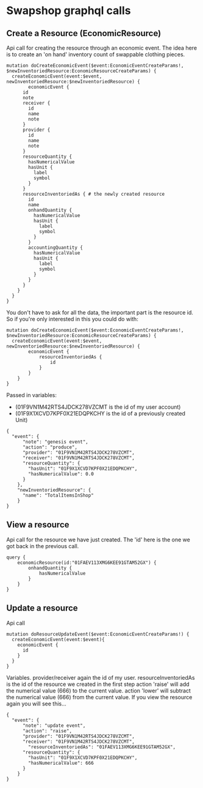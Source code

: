 # Swapshop graphql calls

## Create a Resource (EconomicResource)

Api call for creating the resource through an economic event.
The idea here is to create an 'on hand' inventory count of swappable clothing pieces.

```
mutation doCreateEconomicEvent($event:EconomicEventCreateParams!, $newInventoriedResource:EconomicResourceCreateParams) {
  createEconomicEvent(event:$event, newInventoriedResource:$newInventoriedResource) {
        economicEvent {
      id
      note
      receiver {
        id
        name
        note
      }
      provider {
        id
        name
        note
      }
      resourceQuantity {
        hasNumericalValue
        hasUnit {
          label
          symbol
        }
      }
      resourceInventoriedAs { # the newly created resource
        id
        name
        onhandQuantity {
          hasNumericalValue
          hasUnit {
            label
            symbol
          }
        }
        accountingQuantity {
          hasNumericalValue
          hasUnit {
            label
            symbol
          }
        }
      }
    }
  }
}
```

You don't have to ask for all the data, the important part is the resource id.
So if you're only interested in this you could do with:

``` 
mutation doCreateEconomicEvent($event:EconomicEventCreateParams!, $newInventoriedResource:EconomicResourceCreateParams) {
  createEconomicEvent(event:$event, newInventoriedResource:$newInventoriedResource) {
        economicEvent {
			resourceInventoriedAs { 
        		id
			}
		}
	}
}
```

Passed in variables: 

- (01F9VN1M42RTS4JDCK278VZCMT is the id of my user account)
- (01F9X1XCVD7KPF0X21EDQPKCHY is the id of a previously created Unit)

```
{
  "event": {
      "note": "genesis event",
      "action": "produce",
      "provider": "01F9VN1M42RTS4JDCK278VZCMT",
      "receiver": "01F9VN1M42RTS4JDCK278VZCMT",
      "resourceQuantity": {
        "hasUnit": "01F9X1XCVD7KPF0X21EDQPKCHY", 
        "hasNumericalValue": 0.0
      }
    },
    "newInventoriedResource": { 
      "name": "TotalItemsInShop"
    }
}
```

## View a resource
Api call for the resource we have just created.
The 'id' here is the one we got back in the previous call.

```
query {
	economicResource(id:"01FAEV113XMG6KEE91GTAM52GX") {
   		onhandQuantity {
      		hasNumericalValue
    	}
	}
}
```

## Update a resource
Api call

```
mutation doResourceUpdateEvent($event:EconomicEventCreateParams!) {
  createEconomicEvent(event:$event){
    economicEvent {
      id
    }
  }       
}
```

Variables.
provider/receiver again the id of my user.
resourceInventoriedAs is the id of the resource we created in the first step
action 'raise' will add the numerical value (666) to the current value.
action 'lower' will subtract the numerical value (666) from the current value. 
If you view the resource again you will see this...

```
{
  "event": {
      "note": "update event",
      "action": "raise",
      "provider": "01F9VN1M42RTS4JDCK278VZCMT",
      "receiver": "01F9VN1M42RTS4JDCK278VZCMT",
    	"resourceInventoriedAs": "01FAEV113XMG6KEE91GTAM52GX",
      "resourceQuantity": {
        "hasUnit": "01F9X1XCVD7KPF0X21EDQPKCHY", 
        "hasNumericalValue": 666
      }
    }
}
```